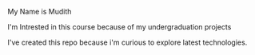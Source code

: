 My Name is Mudith 

I'm Intrested in this course because of my undergraduation projects 

I've created this repo because i'm curious to explore latest technologies.
